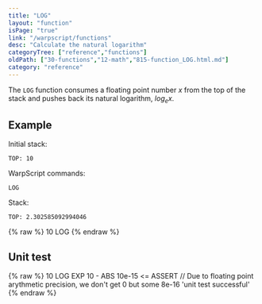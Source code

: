 ```yaml
---
title: "LOG"
layout: "function"
isPage: "true"
link: "/warpscript/functions"
desc: "Calculate the natural logarithm"
categoryTree: ["reference","functions"]
oldPath: ["30-functions","12-math","815-function_LOG.html.md"]
category: "reference"
---
```

 

The `LOG` function consumes a floating point number *x* from the top of the stack and pushes back its natural logarithm, *log<sub>e</sub>x*.


## Example ##

Initial stack:

    TOP: 10


WarpScript commands:

    LOG

Stack: 

    TOP: 2.302585092994046

{% raw %}
<warp10-warpscript-widget backend="{{backend}}"  exec-endpoint="{{execEndpoint}}">10
LOG
</warp10-warpscript-widget>
{% endraw %}    


## Unit test ##

{% raw %}
<warp10-warpscript-widget backend="{{backend}}"  exec-endpoint="{{execEndpoint}}">10 LOG
EXP 
10 - ABS 10e-15 <= ASSERT   // Due to floating point arythmetic precision, we don't get 0 but some 8e-16
'unit test successful'
</warp10-warpscript-widget>
{% endraw %}        
